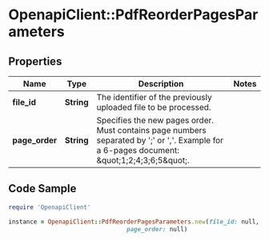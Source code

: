 # OpenapiClient::PdfReorderPagesParameters

## Properties

Name | Type | Description | Notes
------------ | ------------- | ------------- | -------------
**file_id** | **String** | The identifier of the previously uploaded file to be processed. | 
**page_order** | **String** | Specifies the new pages order. Must contains page numbers separated by &#39;;&#39; or &#39;,&#39;.  Example for a 6-pages document: \&quot;1;2;4;3;6;5\&quot;. | 

## Code Sample

```ruby
require 'OpenapiClient'

instance = OpenapiClient::PdfReorderPagesParameters.new(file_id: null,
                                 page_order: null)
```


